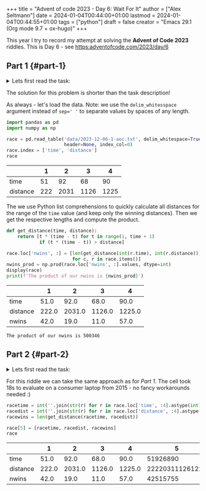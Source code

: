 +++
title = "Advent of code 2023 - Day 6: Wait For It"
author = ["Alex Seltmann"]
date = 2024-01-04T00:44:00+01:00
lastmod = 2024-01-04T00:44:55+01:00
tags = ["python"]
draft = false
creator = "Emacs 29.1 (Org mode 9.7 + ox-hugo)"
+++

This year I try to record my attempt at solving the **Advent of Code 2023**
riddles. This is Day 6 - see <https:adventofcode.com/2023/day/6>


## Part 1 {#part-1}

<details>
<summary>Lets first read the task:</summary>
<div class="details">

> You manage to sign up as a competitor in the boat races just in time. The
> organizer explains that it's not really a traditional race - instead, you will
> get a fixed amount of time during which your boat has to travel as far as it
> can, and you win if your boat goes the farthest.
>
> As part of signing up, you get a sheet of paper (your puzzle input) that lists
> the **time** allowed for each race and also the best **distance** ever recorded in that
> race. To guarantee you win the grand prize, you need to make sure you **go farther
> in each race** than the current record holder.
>
> The organizer brings you over to the area where the boat races are held. The
> boats are much smaller than you expected - they're actually toy boats, each with
> a big button on top. Holding down the button charges the boat, and releasing the
> button **allows the boat to move**. Boats move faster if their button was held
> longer, but time spent holding the button counts against the total race time.
> You can only hold the button at the start of the race, and boats don't move
> until the button is released.
>
> For example:

```text
Time:      7  15   30
Distance:  9  40  200
```

> This document describes three races:
>
> -   The first race lasts 7 milliseconds. The record distance in this race is 9
>     millimeters.
> -   The second race lasts 15 milliseconds. The record distance in this race is 40
>     millimeters.
> -   The third race lasts 30 milliseconds. The record distance in this race is 200
>     millimeters.
>
> Your toy boat has a starting speed of **zero millimeters per millisecond**. For
> each whole millisecond you spend at the beginning of the race holding down the
> button, the boat's speed increases by **one millimeter per millisecond**.
>
> So, because the first race lasts 7 milliseconds, you only have a few options:
>
> -   Don't hold the button at all (that is, hold it for **`0` milliseconds**) at the
>     start of the race. The boat won't move; it will have traveled **`0`
>     millimeters** by the end of the race.
> -   Hold the button for **`1` millisecond** at the start of the race. Then, the boat
>     will travel at a speed of 1 millimeter per millisecond for 6 milliseconds,
>     reaching a total distance traveled of **`6` millimeters**.
> -   Hold the button for **`2` milliseconds**, giving the boat a speed of 2
>     millimeters per millisecond. It will then get 5 milliseconds to move,
>     reaching a total distance of **`10` millimeters**.
> -   Hold the button for **`3` milliseconds**. After its remaining 4 milliseconds of
>     travel time, the boat will have gone **`12` millimeters**.
> -   Hold the button for **`4` milliseconds**. After its remaining 3 milliseconds of
>     travel time, the boat will have gone **`12` millimeters**.
> -   Hold the button for **`5` milliseconds**, causing the boat to travel a total of
>     **`10` millimeters**.
> -   Hold the button for **`6` milliseconds**, causing the boat to travel a total of
>     **`6` millimeters**.
> -   Hold the button for **`7` milliseconds**. That's the entire duration of the
>     race. You never let go of the button. The boat can't move until you let go of
>     the button. Please make sure you let go of the button so the boat gets to
>     move. **`0` millimeters**.
>
> Since the current record for this race is `9` millimeters, there are actually
> **`4`** different ways you could win: you could hold the button for `2`, `3`, `4`,
> or `5` milliseconds at the start of the race.
>
> In the second race, you could hold the button for at least `4` milliseconds and
> at most `11` milliseconds and beat the record, a total of **`8`** different ways
> to win.
>
> In the third race, you could hold the button for at least `11` milliseconds and
> no more than `19` milliseconds and still beat the record, a total of **`9`** ways
> you could win.
>
> To see how much margin of error you have, determine the **number of ways you can
> beat the record** in each race; in this example, if you multiply these values
> together, you get **`288`** (`4` \* `8` \* `9`).
>
> Determine the number of ways you could beat the record in each race. **What do
> you get if you multiply these numbers together?**
</div>
</details>

The solution for this problem is shorter than the task description!

As always - let's load the data. Note: we use the `delim_whitesspace` argument
instead of `sep=' '` to separate values by spaces of any length.

```python
import pandas as pd
import numpy as np

race = pd.read_table('data/2023-12-06-1-aoc.txt', delim_whitespace=True,
                     header=None, index_col=0)
race.index = ['time', 'distance']
race
```

|          | 1   | 2    | 3    | 4    |
|----------|-----|------|------|------|
| time     | 51  | 92   | 68   | 90   |
| distance | 222 | 2031 | 1126 | 1225 |

The we use Python list comprehensions to quickly calculate all distances for the
range of the `time` value (and keep only the winning distances). Then we get the
respective lengths and compute the product.

```python
def get_distance(time, distance):
    return [t * (time - t) for t in range(1, time + 1)
            if (t * (time - t)) > distance]

race.loc['nwins', :] = [len(get_distance(int(r.time), int(r.distance)))
                        for c, r in race.items()]
nwins_prod = np.prod(race.loc['nwins', :].values, dtype=int)
display(race)
print(f'The product of our nwins is {nwins_prod}')
```

|          | 1     | 2      | 3      | 4      |
|----------|-------|--------|--------|--------|
| time     | 51.0  | 92.0   | 68.0   | 90.0   |
| distance | 222.0 | 2031.0 | 1126.0 | 1225.0 |
| nwins    | 42.0  | 19.0   | 11.0   | 57.0   |

```text
The product of our nwins is 500346
```


## Part 2 {#part-2}

<details>
<summary>Lets first read the task:</summary>
<div class="details">

> As the race is about to start, you realize the piece of paper with race times
> and record distances you got earlier actually just has very bad [kerning](https:en.wikipedia.org/wiki/Kerning). There's
> really **only one race** - ignore the spaces between the numbers on each line.
>
> So, the example from before:

```text
Time:      7  15   30
Distance:  9  40  200
```

> ...now instead means this:

```text
Time:      71530
Distance:  940200
```

> Now, you have to figure out how many ways there are to win this single race. In
> this example, the race lasts for **`71530` milliseconds** and the record distance
> you need to beat is **`940200` millimeters**. You could hold the button anywhere
> from `14` to `71516` milliseconds and beat the record, a total of **`71503`**
> ways!
>
> **How many ways can you beat the record in this one much longer race?**
</div>
</details>

For this riddle we can take the same approach as for _Part 1_. The cell took 18s
to evaluate on a consumer laptop from 2015 - no fancy workarounds needed :)

```python
racetime = int(''.join(str(r) for r in race.loc['time', :4].astype(int)))
racedist = int(''.join(str(r) for r in race.loc['distance', :4].astype(int)))
racewins = len(get_distance(racetime, racedist))

race[5] = [racetime, racedist, racewins]
race
```

|          | 1     | 2      | 3      | 4      | 5               |
|----------|-------|--------|--------|--------|-----------------|
| time     | 51.0  | 92.0   | 68.0   | 90.0   | 51926890        |
| distance | 222.0 | 2031.0 | 1126.0 | 1225.0 | 222203111261225 |
| nwins    | 42.0  | 19.0   | 11.0   | 57.0   | 42515755        |

